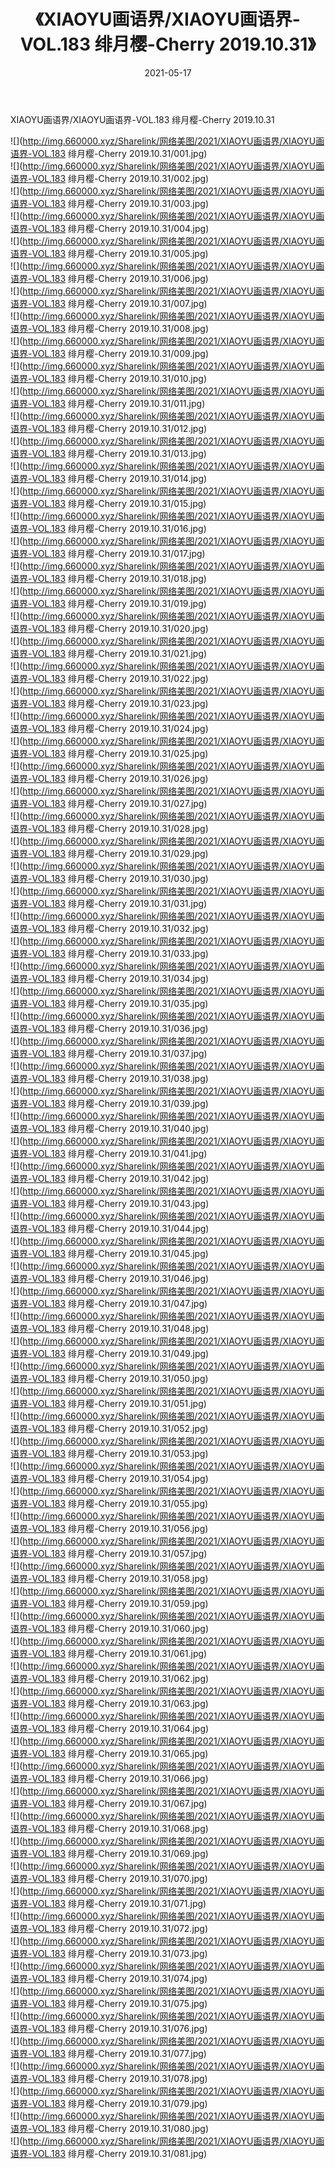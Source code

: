 ﻿---
layout: post
title:  《XIAOYU画语界/XIAOYU画语界-VOL.183 绯月樱-Cherry 2019.10.31》
date:   2021-05-17
img: http://img.660000.xyz/Sharelink/网络美图/2021/XIAOYU画语界/XIAOYU画语界-VOL.183 绯月樱-Cherry 2019.10.31/000.jpg
categories: [美女, 清纯, 唯美]
---

XIAOYU画语界/XIAOYU画语界-VOL.183 绯月樱-Cherry 2019.10.31

 ![](http://img.660000.xyz/Sharelink/网络美图/2021/XIAOYU画语界/XIAOYU画语界-VOL.183 绯月樱-Cherry 2019.10.31/001.jpg) <br>![](http://img.660000.xyz/Sharelink/网络美图/2021/XIAOYU画语界/XIAOYU画语界-VOL.183 绯月樱-Cherry 2019.10.31/002.jpg) <br>![](http://img.660000.xyz/Sharelink/网络美图/2021/XIAOYU画语界/XIAOYU画语界-VOL.183 绯月樱-Cherry 2019.10.31/003.jpg) <br>![](http://img.660000.xyz/Sharelink/网络美图/2021/XIAOYU画语界/XIAOYU画语界-VOL.183 绯月樱-Cherry 2019.10.31/004.jpg) <br>![](http://img.660000.xyz/Sharelink/网络美图/2021/XIAOYU画语界/XIAOYU画语界-VOL.183 绯月樱-Cherry 2019.10.31/005.jpg) <br>![](http://img.660000.xyz/Sharelink/网络美图/2021/XIAOYU画语界/XIAOYU画语界-VOL.183 绯月樱-Cherry 2019.10.31/006.jpg) <br>![](http://img.660000.xyz/Sharelink/网络美图/2021/XIAOYU画语界/XIAOYU画语界-VOL.183 绯月樱-Cherry 2019.10.31/007.jpg) <br>![](http://img.660000.xyz/Sharelink/网络美图/2021/XIAOYU画语界/XIAOYU画语界-VOL.183 绯月樱-Cherry 2019.10.31/008.jpg) <br>![](http://img.660000.xyz/Sharelink/网络美图/2021/XIAOYU画语界/XIAOYU画语界-VOL.183 绯月樱-Cherry 2019.10.31/009.jpg) <br>![](http://img.660000.xyz/Sharelink/网络美图/2021/XIAOYU画语界/XIAOYU画语界-VOL.183 绯月樱-Cherry 2019.10.31/010.jpg) <br>![](http://img.660000.xyz/Sharelink/网络美图/2021/XIAOYU画语界/XIAOYU画语界-VOL.183 绯月樱-Cherry 2019.10.31/011.jpg) <br>![](http://img.660000.xyz/Sharelink/网络美图/2021/XIAOYU画语界/XIAOYU画语界-VOL.183 绯月樱-Cherry 2019.10.31/012.jpg) <br>![](http://img.660000.xyz/Sharelink/网络美图/2021/XIAOYU画语界/XIAOYU画语界-VOL.183 绯月樱-Cherry 2019.10.31/013.jpg) <br>![](http://img.660000.xyz/Sharelink/网络美图/2021/XIAOYU画语界/XIAOYU画语界-VOL.183 绯月樱-Cherry 2019.10.31/014.jpg) <br>![](http://img.660000.xyz/Sharelink/网络美图/2021/XIAOYU画语界/XIAOYU画语界-VOL.183 绯月樱-Cherry 2019.10.31/015.jpg) <br>![](http://img.660000.xyz/Sharelink/网络美图/2021/XIAOYU画语界/XIAOYU画语界-VOL.183 绯月樱-Cherry 2019.10.31/016.jpg) <br>![](http://img.660000.xyz/Sharelink/网络美图/2021/XIAOYU画语界/XIAOYU画语界-VOL.183 绯月樱-Cherry 2019.10.31/017.jpg) <br>![](http://img.660000.xyz/Sharelink/网络美图/2021/XIAOYU画语界/XIAOYU画语界-VOL.183 绯月樱-Cherry 2019.10.31/018.jpg) <br>![](http://img.660000.xyz/Sharelink/网络美图/2021/XIAOYU画语界/XIAOYU画语界-VOL.183 绯月樱-Cherry 2019.10.31/019.jpg) <br>![](http://img.660000.xyz/Sharelink/网络美图/2021/XIAOYU画语界/XIAOYU画语界-VOL.183 绯月樱-Cherry 2019.10.31/020.jpg) <br>![](http://img.660000.xyz/Sharelink/网络美图/2021/XIAOYU画语界/XIAOYU画语界-VOL.183 绯月樱-Cherry 2019.10.31/021.jpg) <br>![](http://img.660000.xyz/Sharelink/网络美图/2021/XIAOYU画语界/XIAOYU画语界-VOL.183 绯月樱-Cherry 2019.10.31/022.jpg) <br>![](http://img.660000.xyz/Sharelink/网络美图/2021/XIAOYU画语界/XIAOYU画语界-VOL.183 绯月樱-Cherry 2019.10.31/023.jpg) <br>![](http://img.660000.xyz/Sharelink/网络美图/2021/XIAOYU画语界/XIAOYU画语界-VOL.183 绯月樱-Cherry 2019.10.31/024.jpg) <br>![](http://img.660000.xyz/Sharelink/网络美图/2021/XIAOYU画语界/XIAOYU画语界-VOL.183 绯月樱-Cherry 2019.10.31/025.jpg) <br>![](http://img.660000.xyz/Sharelink/网络美图/2021/XIAOYU画语界/XIAOYU画语界-VOL.183 绯月樱-Cherry 2019.10.31/026.jpg) <br>![](http://img.660000.xyz/Sharelink/网络美图/2021/XIAOYU画语界/XIAOYU画语界-VOL.183 绯月樱-Cherry 2019.10.31/027.jpg) <br>![](http://img.660000.xyz/Sharelink/网络美图/2021/XIAOYU画语界/XIAOYU画语界-VOL.183 绯月樱-Cherry 2019.10.31/028.jpg) <br>![](http://img.660000.xyz/Sharelink/网络美图/2021/XIAOYU画语界/XIAOYU画语界-VOL.183 绯月樱-Cherry 2019.10.31/029.jpg) <br>![](http://img.660000.xyz/Sharelink/网络美图/2021/XIAOYU画语界/XIAOYU画语界-VOL.183 绯月樱-Cherry 2019.10.31/030.jpg) <br>![](http://img.660000.xyz/Sharelink/网络美图/2021/XIAOYU画语界/XIAOYU画语界-VOL.183 绯月樱-Cherry 2019.10.31/031.jpg) <br>![](http://img.660000.xyz/Sharelink/网络美图/2021/XIAOYU画语界/XIAOYU画语界-VOL.183 绯月樱-Cherry 2019.10.31/032.jpg) <br>![](http://img.660000.xyz/Sharelink/网络美图/2021/XIAOYU画语界/XIAOYU画语界-VOL.183 绯月樱-Cherry 2019.10.31/033.jpg) <br>![](http://img.660000.xyz/Sharelink/网络美图/2021/XIAOYU画语界/XIAOYU画语界-VOL.183 绯月樱-Cherry 2019.10.31/034.jpg) <br>![](http://img.660000.xyz/Sharelink/网络美图/2021/XIAOYU画语界/XIAOYU画语界-VOL.183 绯月樱-Cherry 2019.10.31/035.jpg) <br>![](http://img.660000.xyz/Sharelink/网络美图/2021/XIAOYU画语界/XIAOYU画语界-VOL.183 绯月樱-Cherry 2019.10.31/036.jpg) <br>![](http://img.660000.xyz/Sharelink/网络美图/2021/XIAOYU画语界/XIAOYU画语界-VOL.183 绯月樱-Cherry 2019.10.31/037.jpg) <br>![](http://img.660000.xyz/Sharelink/网络美图/2021/XIAOYU画语界/XIAOYU画语界-VOL.183 绯月樱-Cherry 2019.10.31/038.jpg) <br>![](http://img.660000.xyz/Sharelink/网络美图/2021/XIAOYU画语界/XIAOYU画语界-VOL.183 绯月樱-Cherry 2019.10.31/039.jpg) <br>![](http://img.660000.xyz/Sharelink/网络美图/2021/XIAOYU画语界/XIAOYU画语界-VOL.183 绯月樱-Cherry 2019.10.31/040.jpg) <br>![](http://img.660000.xyz/Sharelink/网络美图/2021/XIAOYU画语界/XIAOYU画语界-VOL.183 绯月樱-Cherry 2019.10.31/041.jpg) <br>![](http://img.660000.xyz/Sharelink/网络美图/2021/XIAOYU画语界/XIAOYU画语界-VOL.183 绯月樱-Cherry 2019.10.31/042.jpg) <br>![](http://img.660000.xyz/Sharelink/网络美图/2021/XIAOYU画语界/XIAOYU画语界-VOL.183 绯月樱-Cherry 2019.10.31/043.jpg) <br>![](http://img.660000.xyz/Sharelink/网络美图/2021/XIAOYU画语界/XIAOYU画语界-VOL.183 绯月樱-Cherry 2019.10.31/044.jpg) <br>![](http://img.660000.xyz/Sharelink/网络美图/2021/XIAOYU画语界/XIAOYU画语界-VOL.183 绯月樱-Cherry 2019.10.31/045.jpg) <br>![](http://img.660000.xyz/Sharelink/网络美图/2021/XIAOYU画语界/XIAOYU画语界-VOL.183 绯月樱-Cherry 2019.10.31/046.jpg) <br>![](http://img.660000.xyz/Sharelink/网络美图/2021/XIAOYU画语界/XIAOYU画语界-VOL.183 绯月樱-Cherry 2019.10.31/047.jpg) <br>![](http://img.660000.xyz/Sharelink/网络美图/2021/XIAOYU画语界/XIAOYU画语界-VOL.183 绯月樱-Cherry 2019.10.31/048.jpg) <br>![](http://img.660000.xyz/Sharelink/网络美图/2021/XIAOYU画语界/XIAOYU画语界-VOL.183 绯月樱-Cherry 2019.10.31/049.jpg) <br>![](http://img.660000.xyz/Sharelink/网络美图/2021/XIAOYU画语界/XIAOYU画语界-VOL.183 绯月樱-Cherry 2019.10.31/050.jpg) <br>![](http://img.660000.xyz/Sharelink/网络美图/2021/XIAOYU画语界/XIAOYU画语界-VOL.183 绯月樱-Cherry 2019.10.31/051.jpg) <br>![](http://img.660000.xyz/Sharelink/网络美图/2021/XIAOYU画语界/XIAOYU画语界-VOL.183 绯月樱-Cherry 2019.10.31/052.jpg) <br>![](http://img.660000.xyz/Sharelink/网络美图/2021/XIAOYU画语界/XIAOYU画语界-VOL.183 绯月樱-Cherry 2019.10.31/053.jpg) <br>![](http://img.660000.xyz/Sharelink/网络美图/2021/XIAOYU画语界/XIAOYU画语界-VOL.183 绯月樱-Cherry 2019.10.31/054.jpg) <br>![](http://img.660000.xyz/Sharelink/网络美图/2021/XIAOYU画语界/XIAOYU画语界-VOL.183 绯月樱-Cherry 2019.10.31/055.jpg) <br>![](http://img.660000.xyz/Sharelink/网络美图/2021/XIAOYU画语界/XIAOYU画语界-VOL.183 绯月樱-Cherry 2019.10.31/056.jpg) <br>![](http://img.660000.xyz/Sharelink/网络美图/2021/XIAOYU画语界/XIAOYU画语界-VOL.183 绯月樱-Cherry 2019.10.31/057.jpg) <br>![](http://img.660000.xyz/Sharelink/网络美图/2021/XIAOYU画语界/XIAOYU画语界-VOL.183 绯月樱-Cherry 2019.10.31/058.jpg) <br>![](http://img.660000.xyz/Sharelink/网络美图/2021/XIAOYU画语界/XIAOYU画语界-VOL.183 绯月樱-Cherry 2019.10.31/059.jpg) <br>![](http://img.660000.xyz/Sharelink/网络美图/2021/XIAOYU画语界/XIAOYU画语界-VOL.183 绯月樱-Cherry 2019.10.31/060.jpg) <br>![](http://img.660000.xyz/Sharelink/网络美图/2021/XIAOYU画语界/XIAOYU画语界-VOL.183 绯月樱-Cherry 2019.10.31/061.jpg) <br>![](http://img.660000.xyz/Sharelink/网络美图/2021/XIAOYU画语界/XIAOYU画语界-VOL.183 绯月樱-Cherry 2019.10.31/062.jpg) <br>![](http://img.660000.xyz/Sharelink/网络美图/2021/XIAOYU画语界/XIAOYU画语界-VOL.183 绯月樱-Cherry 2019.10.31/063.jpg) <br>![](http://img.660000.xyz/Sharelink/网络美图/2021/XIAOYU画语界/XIAOYU画语界-VOL.183 绯月樱-Cherry 2019.10.31/064.jpg) <br>![](http://img.660000.xyz/Sharelink/网络美图/2021/XIAOYU画语界/XIAOYU画语界-VOL.183 绯月樱-Cherry 2019.10.31/065.jpg) <br>![](http://img.660000.xyz/Sharelink/网络美图/2021/XIAOYU画语界/XIAOYU画语界-VOL.183 绯月樱-Cherry 2019.10.31/066.jpg) <br>![](http://img.660000.xyz/Sharelink/网络美图/2021/XIAOYU画语界/XIAOYU画语界-VOL.183 绯月樱-Cherry 2019.10.31/067.jpg) <br>![](http://img.660000.xyz/Sharelink/网络美图/2021/XIAOYU画语界/XIAOYU画语界-VOL.183 绯月樱-Cherry 2019.10.31/068.jpg) <br>![](http://img.660000.xyz/Sharelink/网络美图/2021/XIAOYU画语界/XIAOYU画语界-VOL.183 绯月樱-Cherry 2019.10.31/069.jpg) <br>![](http://img.660000.xyz/Sharelink/网络美图/2021/XIAOYU画语界/XIAOYU画语界-VOL.183 绯月樱-Cherry 2019.10.31/070.jpg) <br>![](http://img.660000.xyz/Sharelink/网络美图/2021/XIAOYU画语界/XIAOYU画语界-VOL.183 绯月樱-Cherry 2019.10.31/071.jpg) <br>![](http://img.660000.xyz/Sharelink/网络美图/2021/XIAOYU画语界/XIAOYU画语界-VOL.183 绯月樱-Cherry 2019.10.31/072.jpg) <br>![](http://img.660000.xyz/Sharelink/网络美图/2021/XIAOYU画语界/XIAOYU画语界-VOL.183 绯月樱-Cherry 2019.10.31/073.jpg) <br>![](http://img.660000.xyz/Sharelink/网络美图/2021/XIAOYU画语界/XIAOYU画语界-VOL.183 绯月樱-Cherry 2019.10.31/074.jpg) <br>![](http://img.660000.xyz/Sharelink/网络美图/2021/XIAOYU画语界/XIAOYU画语界-VOL.183 绯月樱-Cherry 2019.10.31/075.jpg) <br>![](http://img.660000.xyz/Sharelink/网络美图/2021/XIAOYU画语界/XIAOYU画语界-VOL.183 绯月樱-Cherry 2019.10.31/076.jpg) <br>![](http://img.660000.xyz/Sharelink/网络美图/2021/XIAOYU画语界/XIAOYU画语界-VOL.183 绯月樱-Cherry 2019.10.31/077.jpg) <br>![](http://img.660000.xyz/Sharelink/网络美图/2021/XIAOYU画语界/XIAOYU画语界-VOL.183 绯月樱-Cherry 2019.10.31/078.jpg) <br>![](http://img.660000.xyz/Sharelink/网络美图/2021/XIAOYU画语界/XIAOYU画语界-VOL.183 绯月樱-Cherry 2019.10.31/079.jpg) <br>![](http://img.660000.xyz/Sharelink/网络美图/2021/XIAOYU画语界/XIAOYU画语界-VOL.183 绯月樱-Cherry 2019.10.31/080.jpg) <br>![](http://img.660000.xyz/Sharelink/网络美图/2021/XIAOYU画语界/XIAOYU画语界-VOL.183 绯月樱-Cherry 2019.10.31/081.jpg) <br>